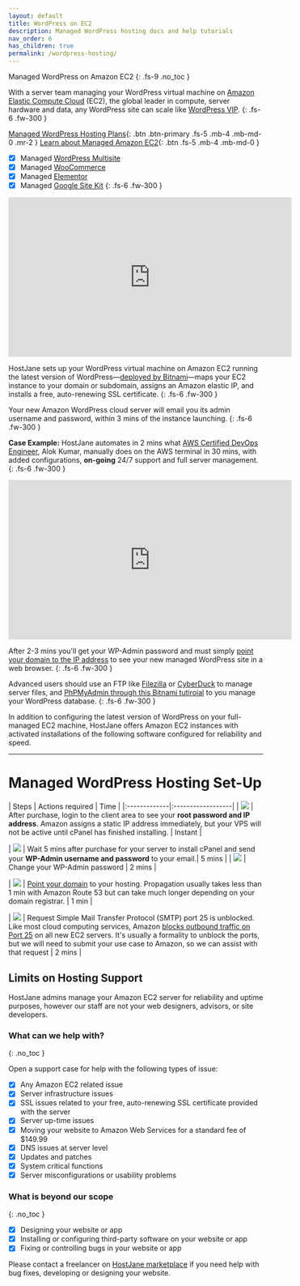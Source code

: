 ```yaml
---
layout: default
title: WordPress on EC2
description: Managed WordPress hosting docs and help tutorials
nav_order: 6
has_children: true
permalink: /wordpress-hosting/
---
```


Managed WordPress on Amazon EC2
{: .fs-9 .no_toc }

With a server team managing your WordPress virtual machine on [Amazon Elastic Compute Cloud](https://aws.amazon.com/ec2/) (EC2), the global leader in compute, server hardware and data, any WordPress site can scale like [WordPress VIP](https://wpvip.com/).
{: .fs-6 .fw-300 }

[Managed WordPress Hosting Plans](https://cloud.hostjane.com/wordpress/){: .btn .btn-primary .fs-5 .mb-4 .mb-md-0 .mr-2 } [Learn about Managed Amazon EC2](/cloud-hosting/){: .btn .fs-5 .mb-4 .mb-md-0 }

- [x] Managed [WordPress Multisite](hhttps://cloud.hostjane.com/wordpress)
- [x] Managed [WooCommerce](https://cloud.hostjane.com/wordpress)
- [x] Managed [Elementor](https://cloud.hostjane.com/wordpress)
- [x] Managed [Google Site Kit](https://cloud.hostjane.com/wordpress)
{: .fs-6 .fw-300 }

<iframe width="560" height="315" src="https://www.youtube.com/embed/q6WlzHLxNKI" title="YouTube video player" frameborder="0" allow="accelerometer; autoplay; clipboard-write; encrypted-media; gyroscope; picture-in-picture" allowfullscreen></iframe>

HostJane sets up your WordPress virtual machine on Amazon EC2 running the latest version of WordPress—[deployed by Bitnami](https://bitnami.com/stack/wordpress)—maps your EC2 instance to your domain or subdomain, assigns an Amazon elastic IP, and installs a free, auto-renewing SSL certificate. 
{: .fs-6 .fw-300 }

Your new Amazon WordPress cloud server will email you its admin username and password, within 3 mins of the instance launching.
{: .fs-6 .fw-300 }

<span class="green">**Case Example:** HostJane automates in 2 mins what [AWS Certified DevOps Engineer](https://aws.amazon.com/certification/certified-devops-engineer-professional/), Alok Kumar, manually does on the AWS terminal in 30 mins, with added configurations, **on-going** 24/7 support and full server management.</span>
{: .fs-6 .fw-300 }

<iframe width="560" height="315" src="https://www.youtube.com/embed/5rlCUXjVaHE" title="YouTube video player" frameborder="0" allow="accelerometer; autoplay; clipboard-write; encrypted-media; gyroscope; picture-in-picture" allowfullscreen></iframe>

After 2-3 mins you'll get your WP-Admin password and must simply [point your domain to the IP address](/point-your-domain/) to see your new managed WordPress site in a web browser. 
{: .fs-6 .fw-300 }
 
 Advanced users should use an FTP like [Filezilla](https://filezilla-project.org/) or [CyberDuck](https://cyberduck.io/) to manage server files, and [PhPMyAdmin through this Bitnami tutiroial](https://docs.bitnami.com/aws/faq/get-started/access-phpmyadmin/) to you manage your WordPress database.
{: .fs-6 .fw-300 }

<span class="green">In addition to configuring the latest version of WordPress on your full-managed EC2 machine, HostJane offers Amazon EC2 instances with activated installations of the following software configured for reliability and speed.</span>

---

# Managed WordPress Hosting Set-Up

| Steps       | Actions required    | Time |
|:-------------|:------------------|
|   ![](/assets/one.svg)           | After purchase, login to the client area to see your **root password and IP address**. Amazon assigns a static IP address immediately, but your VPS will not be active until cPanel has finished installing. | Instant |

|   ![](/assets/two.svg)           | Wait 5 mins after purchase for your server to install cPanel and send your **WP-Admin username and password** to your email.| 5 mins |
| ![](/assets/three.svg)  | Change your WP-Admin password  | 2 mins |

| ![](/assets/four.svg) | [Point your domain](/point-your-domain/) to your hosting. Propagation usually takes less than 1 min with Amazon Route 53 but can take much longer depending on your domain registrar.  | 1 min |

| ![](/assets/five.svg)  | Request Simple Mail Transfer Protocol (SMTP) port 25 is unblocked. Like most cloud computing services, Amazon [blocks outbound traffic on Port 25](https://docs.aws.amazon.com/AWSEC2/latest/UserGuide/ec2-resource-limits.html#port-25-throttle) on all new EC2 servers. It's usually a formality to unblock the ports, but we will need to submit your use case to Amazon, so we can assist with that request | 2 mins |

##  Limits on Hosting Support

HostJane admins manage your Amazon EC2 server for reliability and uptime purposes, however our staff are not your web designers, advisors, or site developers.

### What can we help with?
{: .no_toc }

Open a support case for help with the following types of issue:

- [x] Any Amazon EC2 related issue
- [x] Server infrastructure issues
- [x] SSL issues related to your free, auto-renewing SSL certificate provided with the server
- [x] Server up-time issues
- [x] Moving your website to Amazon Web Services for a standard fee of $149.99
- [x] DNS issues at server level
- [x] Updates and patches
- [x] System critical functions
- [x] Server misconfigurations or usability problems

### What is beyond our scope
{: .no_toc }

- [x] Designing your website or app
- [x] Installing or configuring third-party software on your website or app
- [x] Fixing or controlling bugs in your website or app

<span class="purple">Please contact a freelancer on [HostJane marketplace](https://www.hostjane.com/marketplace) if you need help with bug fixes, developing or designing your website.</span>
